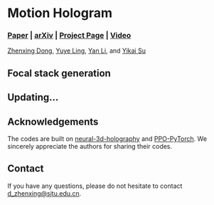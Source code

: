 # Motion Hologram
### [Paper](https://dl.acm.org/doi/10.1145/3658168) | [arXiv](https://arxiv.org/abs/2404.11810) | [Project Page](https://www.computationalimaging.org/publications/holographic-parallax/) | [Video](https://youtu.be/p43MSDOEWWw?si=2VC_8LeOhYAUm2Et)

[Zhenxing Dong](https://zhenxing-dong.github.io/),
[Yuye Ling](http://www.yuyeling.com/),
[Yan Li](),
and [Yikai Su](https://otip.sjtu.edu.cn/en/member/YikaiSu) 

## Focal stack generation

## Updating...


## Acknowledgements
The codes are built on [neural-3d-holography](https://github.com/computational-imaging/neural-3d-holography) and [PPO-PyTorch](https://github.com/nikhilbarhate99/PPO-PyTorch). We sincerely appreciate the authors for sharing their codes.
## Contact
If you have any questions, please do not hesitate to contact [d_zhenxing@sjtu.edu.cn](d_zhenxing@sjtu.edu.cn).
